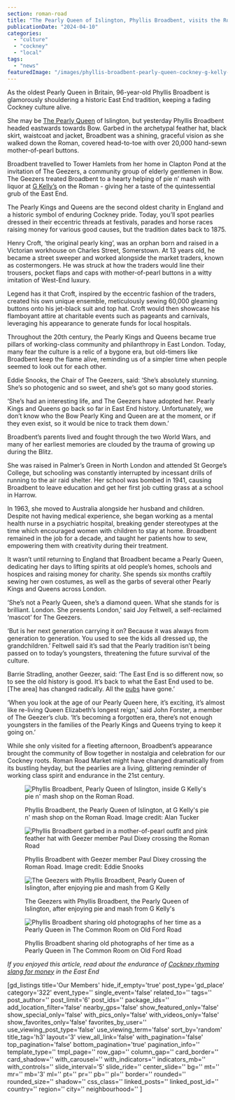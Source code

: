 ```yaml
---
section: roman-road
title: "The Pearly Queen of Islington, Phyllis Broadbent, visits the Roman for pie n’ mash at G Kelly’s"
publicationDate: "2024-04-10"
categories: 
  - "culture"
  - "cockney"
  - "local"
tags: 
  - "news"
featuredImage: "/images/phyllis-broadbent-pearly-queen-cockney-g-kelly-pie-n-mash-bow.jpg"
---
```


As the oldest Pearly Queen in Britain, 96-year-old Phyllis Broadbent is glamorously shouldering a historic East End tradition, keeping a fading Cockney culture alive. 

She may be [The Pearly Queen](https://romanroadlondon.com/history-pearly-kings-queens/) of Islington, but yesterday Phyllis Broadbent headed eastwards towards Bow. Garbed in the archetypal feather hat, black skirt, waistcoat and jacket, Broadbent was a shining, graceful vision as she walked down the Roman, covered head-to-toe with over 20,000 hand-sewn mother-of-pearl buttons.

Broadbent travelled to Tower Hamlets from her home in Clapton Pond at the invitation of The Geezers, a community group of elderly gentlemen in Bow. The Geezers treated Broadbent to a hearty helping of pie n’ mash with liquor at [G Kelly’s](https://romanroadlondon.com/cockney-roots-leanne-black-g-kelly-bow/) on the Roman - giving her a taste of the quintessential grub of the East End.

The Pearly Kings and Queens are the second oldest charity in England and a historic symbol of enduring Cockney pride. Today, you’ll spot pearlies dressed in their eccentric threads at festivals, parades and horse races raising money for various good causes, but the tradition dates back to 1875.

Henry Croft, ‘the original pearly king’, was an orphan born and raised in a Victorian workhouse on Charles Street, Somerstown. At 13 years old, he became a street sweeper and worked alongside the market traders, known as costermongers. He was struck at how the traders would line their trousers, pocket flaps and caps with mother-of-pearl buttons in a witty imitation of West-End luxury.

Legend has it that Croft, inspired by the eccentric fashion of the traders, created his own unique ensemble, meticulously sewing 60,000 gleaming buttons onto his jet-black suit and top hat. Croft would then showcase his flamboyant attire at charitable events such as pageants and carnivals, leveraging his appearance to generate funds for local hospitals.

Throughout the 20th century, the Pearly Kings and Queens became true pillars of working-class community and philanthropy in East London. Today, many fear the culture is a relic of a bygone era, but old-timers like Broadbent keep the flame alive, reminding us of a simpler time when people seemed to look out for each other.

Eddie Snooks, the Chair of The Geezers, said: ‘She’s absolutely stunning. She’s so photogenic and so sweet, and she’s got so many good stories.

‘She’s had an interesting life, and The Geezers have adopted her. Pearly Kings and Queens go back so far in East End history. Unfortunately, we don’t know who the Bow Pearly King and Queen are at the moment, or if they even exist, so it would be nice to track them down.’

Broadbent’s parents lived and fought through the two World Wars, and many of her earliest memories are clouded by the trauma of growing up during the Blitz.

She was raised in Palmer’s Green in North London and attended St George’s College, but schooling was constantly interrupted by incessant drills of running to the air raid shelter. Her school was bombed in 1941, causing Broadbent to leave education and get her first job cutting grass at a school in Harrow.

In 1963, she moved to Australia alongside her husband and children. Despite not having medical experience, she began working as a mental health nurse in a psychiatric hospital, breaking gender stereotypes at the time which encouraged women with children to stay at home. Broadbent remained in the job for a decade, and taught her patients how to sew, empowering them with creativity during their treatment.

It wasn’t until returning to England that Broadbent became a Pearly Queen, dedicating her days to lifting spirits at old people’s homes, schools and hospices and raising money for charity. She spends six months craftily sewing her own costumes, as well as the garbs of several other Pearly Kings and Queens across London.

‘She’s not a Pearly Queen, she’s a diamond queen. What she stands for is brilliant. London. She presents London,' said Joy Feltwell, a self-reclaimed ‘mascot’ for The Geezers.

‘But is her next generation carrying it on? Because it was always from generation to generation. You used to see the kids all dressed up, the grandchildren.’ Feltwell said it’s sad that the Pearly tradition isn’t being passed on to today’s youngsters, threatening the future survival of the culture.

Barrie Stradling, another Geezer, said: ‘The East End is so different now, so to see the old history is good. It’s back to what the East End used to be. \[The area\] has changed radically. All the [pubs](https://romanroadlondon.com/east-end-pubs-book-london-pub-explorer-interview/) have gone.’

‘When you look at the age of our Pearly Queen here, it’s exciting, it’s almost like re-living Queen Elizabeth’s longest reign,' said John Forster, a member of The Geezer’s club. ‘It’s becoming a forgotten era, there’s not enough youngsters in the families of the Pearly Kings and Queens trying to keep it going on.’

While she only visited for a fleeting afternoon, Broadbent’s appearance brought the community of Bow together in nostalgia and celebration for our Cockney roots. Roman Road Market might have changed dramatically from its bustling heyday, but the pearlies are a living, glittering reminder of working class spirit and endurance in the 21st century.

<figure>

![Phyllis Broadbent, Pearly Queen of Islington, inside G Kelly's pie n' mash shop on the Roman Road.](images/Phyllis-Broadbent-pearly-queen-of-islington-bow-g-kelly-pie-n-mash.jpg)

<figcaption>

Phyllis Broadbent, the Pearly Queen of Islington, at G Kelly's pie n' mash shop on the Roman Road. Image credit: Alan Tucker

</figcaption>

</figure>

<figure>

![Phyllis Broadbent garbed in a mother-of-pearl outfit and pink feather hat with Geezer member Paul Dixey crossing the Roman Road](images/phyllis-broadbent-paul-tucker-pearly-bow-old-ford-road-cockney-geezers-1024x683.jpg)

<figcaption>

Phyllis Broadbent with Geezer member Paul Dixey crossing the Roman Road. Image credit: Eddie Snooks

</figcaption>

</figure>

<figure>

![The Geezers with Phyllis Broadbent, Pearly Queen of Islington, after enjoying pie and mash from G Kelly](images/Pearly-queen-phyllis-broadbent-islington-g-kelly-geezers-bow-1024x683.jpg)

<figcaption>

The Geezers with Phyllis Broadbent, the Pearly Queen of Islington, after enjoying pie and mash from G Kelly's

</figcaption>

</figure>

<figure>

![Phyllis Broadbent sharing old photographs of her time as a Pearly Queen in The Common Room on Old Ford Road](images/phyllis-broadbent-pearly-queen-islington-bow-common-room-cockney-geezers-1024x683.jpg)

<figcaption>

Phyllis Broadbent sharing old photographs of her time as a Pearly Queen in The Common Room on Old Ford Road

</figcaption>

</figure>

_If you enjoyed this article, read about the endurance of_ [_Cockney rhyming slang for money_](https://romanroadlondon.com/cockney-rhyming-slang-money/) _in the East End_

\[gd\_listings title='Our Members' hide\_if\_empty='true' post\_type='gd\_place' category='322' event\_type='' single\_event='false' related\_to='' tags='' post\_author='' post\_limit='6' post\_ids='' package\_ids='' add\_location\_filter='false' nearby\_gps='false' show\_featured\_only='false' show\_special\_only='false' with\_pics\_only='false' with\_videos\_only='false' show\_favorites\_only='false' favorites\_by\_user='' use\_viewing\_post\_type='false' use\_viewing\_term='false' sort\_by='random' title\_tag='h3' layout='3' view\_all\_link='false' with\_pagination='false' top\_pagination='false' bottom\_pagination='true' pagination\_info='' template\_type='' tmpl\_page='' row\_gap='' column\_gap='' card\_border='' card\_shadow='' with\_carousel='' with\_indicators='' indicators\_mb='' with\_controls='' slide\_interval='5' slide\_ride='' center\_slide='' bg='' mt='' mr='' mb='3' ml='' pt='' pr='' pb='' pl='' border='' rounded='' rounded\_size='' shadow='' css\_class='' linked\_posts='' linked\_post\_id='' country='' region='' city='' neighbourhood='' \]
